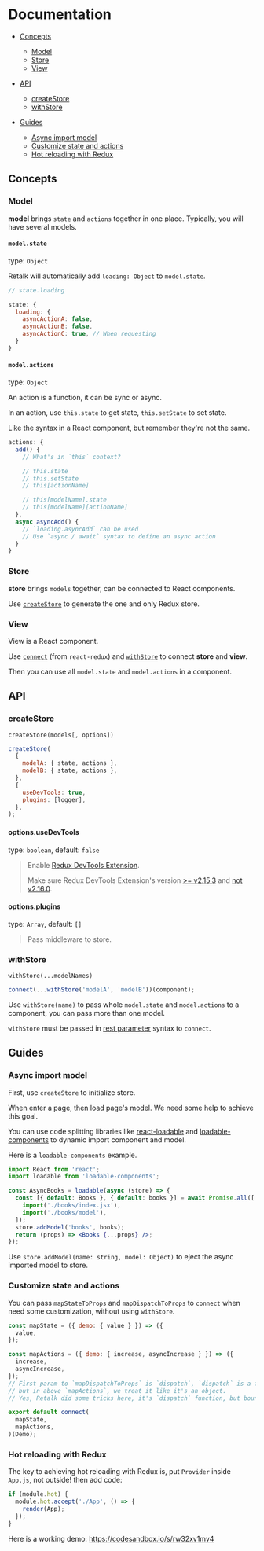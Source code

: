 # Documentation

- [Concepts](#concepts)

  - [Model](#model)
  - [Store](#store)
  - [View](#view)

- [API](#concepts)

  - [createStore](#createstore)
  - [withStore](#withstore)

- [Guides](#guides)

  - [Async import model](#async-import-model)
  - [Customize state and actions](#customize-state-and-actions)
  - [Hot reloading with Redux](#hot-reloading-with-redux)

## Concepts

### Model

**model** brings `state` and `actions` together in one place. Typically, you will have several models.

#### `model.state`

type: `Object`

Retalk will automatically add `loading: Object` to `model.state`.

```js
// state.loading

state: {
  loading: {
    asyncActionA: false,
    asyncActionB: false,
    asyncActionC: true, // When requesting
  }
}
```

#### `model.actions`

type: `Object`

An action is a function, it can be sync or async.

In an action, use `this.state` to get state, `this.setState` to set state.

Like the syntax in a React component, but remember they're not the same.

```js
actions: {
  add() {
    // What's in `this` context?

    // this.state
    // this.setState
    // this[actionName]

    // this[modelName].state
    // this[modelName][actionName]
  },
  async asyncAdd() {
    // `loading.asyncAdd` can be used
    // Use `async / await` syntax to define an async action
  }
}
```

### Store

**store** brings `models` together, can be connected to React components.

Use [`createStore`](#createStore) to generate the one and only Redux store.

### View

View is a React component.

Use [`connect`](https://react-redux.js.org/introduction/quick-start#provider-and-connect) (from `react-redux`) and [`withStore`](#withStore) to connect **store** and **view**.

Then you can use all `model.state` and `model.actions` in a component.

## API

### createStore

`createStore(models[, options])`

```js
createStore(
  {
    modelA: { state, actions },
    modelB: { state, actions },
  },
  {
    useDevTools: true,
    plugins: [logger],
  },
);
```

#### options.useDevTools

type: `boolean`, default: `false`

> Enable [Redux DevTools Extension](https://github.com/zalmoxisus/redux-devtools-extension).
>
> Make sure Redux DevTools Extension's version [>= v2.15.3](https://github.com/reduxjs/redux/issues/2943) and [not v2.16.0](https://stackoverflow.com/a/53512072/6919133).

#### options.plugins

type: `Array`, default: `[]`

> Pass middleware to store.

### withStore

`withStore(...modelNames)`

```js
connect(...withStore('modelA', 'modelB'))(component);
```

Use `withStore(name)` to pass whole `model.state` and `model.actions` to a component, you can pass more than one model.

`withStore` must be passed in [rest parameter](https://developer.mozilla.org/en-US/docs/Web/JavaScript/Reference/Functions/rest_parameters) syntax to `connect`.

## Guides

### Async import model

First, use `createStore` to initialize store.

When enter a page, then load page's model. We need some help to achieve this goal.

You can use code splitting libraries like [react-loadable](https://github.com/jamiebuilds/react-loadable#loading-multiple-resources) and [loadable-components](https://github.com/smooth-code/loadable-components/#loading-multiple-resources-in-parallel) to dynamic import component and model.

Here is a `loadable-components` example.

```jsx
import React from 'react';
import loadable from 'loadable-components';

const AsyncBooks = loadable(async (store) => {
  const [{ default: Books }, { default: books }] = await Promise.all([
    import('./books/index.jsx'),
    import('./books/model'),
  ]);
  store.addModel('books', books);
  return (props) => <Books {...props} />;
});
```

Use `store.addModel(name: string, model: Object)` to eject the async imported model to store.

### Customize state and actions

You can pass `mapStateToProps` and `mapDispatchToProps` to `connect` when need some customization, without using `withStore`.

```jsx
const mapState = ({ demo: { value } }) => ({
  value,
});

const mapActions = ({ demo: { increase, asyncIncrease } }) => ({
  increase,
  asyncIncrease,
});
// First param to `mapDispatchToProps` is `dispatch`, `dispatch` is a function,
// but in above `mapActions`, we treat it like it's an object.
// Yes, Retalk did some tricks here, it's `dispatch` function, but bound models on it.

export default connect(
  mapState,
  mapActions,
)(Demo);
```

### Hot reloading with Redux

The key to achieving hot reloading with Redux is, put `Provider` inside `App.js`, not outside! then add code:

```js
if (module.hot) {
  module.hot.accept('./App', () => {
    render(App);
  });
}
```

Here is a working demo: https://codesandbox.io/s/rw32xv1mv4
